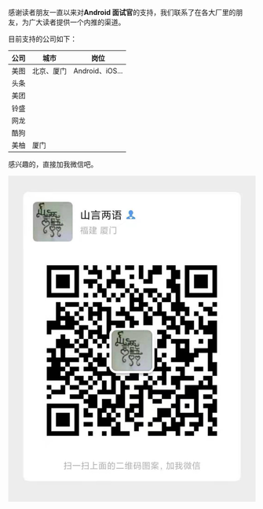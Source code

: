 感谢读者朋友一直以来对**Android 面试官**的支持，我们联系了在各大厂里的朋友，为广大读者提供一个内推的渠道。

目前支持的公司如下：

| 公司 | 城市       | 岗位            |
| ---- | ---------- | --------------- |
| 美图 | 北京、厦门 | Android、iOS... |
| 头条 |            |                 |
| 美团 |            |                 |
| 铃盛 |            |                 |
| 网龙 |            |                 |
| 酷狗 |            |                 |
| 美柚 | 厦门       |                 |



感兴趣的，直接加我微信吧。

![image-20201230124630002](img/image-20201230124630002.png)